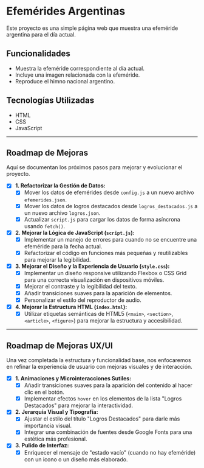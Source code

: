 # Efemérides Argentinas

Este proyecto es una simple página web que muestra una efeméride argentina para el día actual.

## Funcionalidades

- Muestra la efeméride correspondiente al día actual.
- Incluye una imagen relacionada con la efeméride.
- Reproduce el himno nacional argentino.

## Tecnologías Utilizadas

- HTML
- CSS
- JavaScript

---

##  Roadmap de Mejoras

Aquí se documentan los próximos pasos para mejorar y evolucionar el proyecto.

- [x] **1. Refactorizar la Gestión de Datos:**
    - [x] Mover los datos de efemérides desde `config.js` a un nuevo archivo `efemerides.json`.
    - [x] Mover los datos de logros destacados desde `logros_destacados.js` a un nuevo archivo `logros.json`.
    - [x] Actualizar `script.js` para cargar los datos de forma asíncrona usando `fetch()`.

- [x] **2. Mejorar la Lógica de JavaScript (`script.js`):**
    - [x] Implementar un manejo de errores para cuando no se encuentre una efeméride para la fecha actual.
    - [x] Refactorizar el código en funciones más pequeñas y reutilizables para mejorar la legibilidad.

- [x] **3. Mejorar el Diseño y la Experiencia de Usuario (`style.css`):**
    - [x] Implementar un diseño responsive utilizando Flexbox o CSS Grid para una correcta visualización en dispositivos móviles.
    - [x] Mejorar el contraste y la legibilidad del texto.
    - [x] Añadir transiciones suaves para la aparición de elementos.
    - [x] Personalizar el estilo del reproductor de audio.

- [x] **4. Mejorar la Estructura HTML (`index.html`):**
    - [x] Utilizar etiquetas semánticas de HTML5 (`<main>`, `<section>`, `<article>`, `<figure>`) para mejorar la estructura y accesibilidad.

---

## Roadmap de Mejoras UX/UI

Una vez completada la estructura y funcionalidad base, nos enfocaremos en refinar la experiencia de usuario con mejoras visuales y de interacción.

- [x] **1. Animaciones y Microinteracciones Sutiles:**
    - [x] Añadir transiciones suaves para la aparición del contenido al hacer clic en el botón.
    - [x] Implementar efectos `hover` en los elementos de la lista "Logros Destacados" para mejorar la interactividad.

- [x] **2. Jerarquía Visual y Tipografía:**
    - [x] Ajustar el estilo del título "Logros Destacados" para darle más importancia visual.
    - [x] Integrar una combinación de fuentes desde Google Fonts para una estética más profesional.

- [x] **3. Pulido de Interfaz:**
    - [x] Enriquecer el mensaje de "estado vacío" (cuando no hay efeméride) con un icono o un diseño más elaborado.
